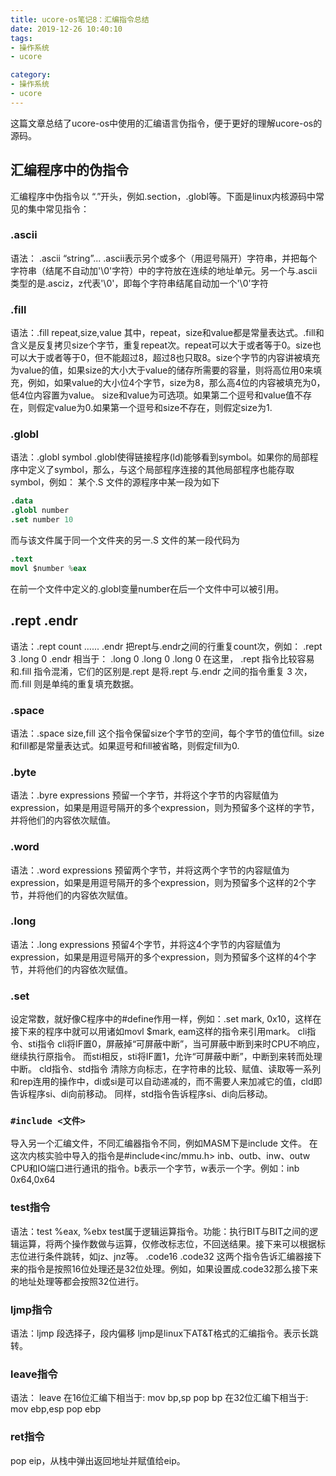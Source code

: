```yaml
---
title: ucore-os笔记8：汇编指令总结
date: 2019-12-26 10:40:10
tags:
- 操作系统
- ucore

category:
- 操作系统
- ucore
---
```

这篇文章总结了ucore-os中使用的汇编语言伪指令，便于更好的理解ucore-os的源码。

## 汇编程序中的伪指令
汇编程序中伪指令以 “.”开头，例如.section，.globl等。下面是linux内核源码中常见的集中常见指令：

### .ascii
  语法： .ascii “string”...
  .ascii表示另个或多个（用逗号隔开）字符串，并把每个字符串（结尾不自动加'\0'字符）中的字符放在连续的地址单元。另一个与.ascii类型的是.asciz，z代表'\0'，即每个字符串结尾自动加一个'\0'字符
### .fill
语法：.fill repeat,size,value
其中，repeat，size和value都是常量表达式。.fill和含义是反复拷贝size个字节，重复repeat次。repeat可以大于或者等于0。size也可以大于或者等于0，但不能超过8，超过8也只取8。size个字节的内容讲被填充为value的值，如果size的大小大于value的储存所需要的容量，则将高位用0来填充，例如，如果value的大小位4个字节，size为8，那么高4位的内容被填充为0，低4位内容置为value。
size和value为可选项。如果第二个逗号和value值不存在，则假定value为0.如果第一个逗号和size不存在，则假定size为1.
### .globl
语法：.globl symbol
.globl使得链接程序(ld)能够看到symbol。如果你的局部程序中定义了symbol，那么，与这个局部程序连接的其他局部程序也能存取symbol，例如：
某个.S 文件的源程序中某一段为如下
```s
.data
.globl number
.set number 10
```
而与该文件属于同一个文件夹的另一.S 文件的某一段代码为
```s
.text
movl $number %eax
```
在前一个文件中定义的.globl变量number在后一个文件中可以被引用。
## .rept .endr
语法：.rept count
		…...
		.endr
把rept与.endr之间的行重复count次，例如：
.rept 3
.long 0
.endr
相当于：
.long 0
.long 0
.long 0
在这里， .rept 指令比较容易和.fill 指令混淆，它们的区别是.rept 是将.rept 与.endr 之间的指令重复 3 次，而.fill 则是单纯的重复填充数据。
### .space
语法：.space size,fill
这个指令保留size个字节的空间，每个字节的值位fill。size和fill都是常量表达式。如果逗号和fill被省略，则假定fill为0.
### .byte
语法：.byre expressions
预留一个字节，并将这个字节的内容赋值为expression，如果是用逗号隔开的多个expression，则为预留多个这样的字节，并将他们的内容依次赋值。
### .word
语法：.word expressions
预留两个字节，并将这两个字节的内容赋值为expression，如果是用逗号隔开的多个expression，则为预留多个这样的2个字节，并将他们的内容依次赋值。
### .long
语法：.long expressions
预留4个字节，并将这4个字节的内容赋值为expression，如果是用逗号隔开的多个expression，则为预留多个这样的4个字节，并将他们的内容依次赋值。
### .set
设定常数，就好像C程序中的#define作用一样，例如：.set mark, 0x10，这样在接下来的程序中就可以用诸如movl $mark, eam这样的指令来引用mark。
cli指令、sti指令
cli将IF置0，屏蔽掉“可屏蔽中断”，当可屏蔽中断到来时CPU不响应，继续执行原指令。
而sti相反，sti将IF置1，允许“可屏蔽中断”，中断到来转而处理中断。
cld指令、std指令
清除方向标志，在字符串的比较、赋值、读取等一系列和rep连用的操作中，di或si是可以自动递减的，而不需要人来加减它的值，cld即告诉程序si、di向前移动。
同样，std指令告诉程序si、di向后移动。

### `#include <文件>`
导入另一个汇编文件，不同汇编器指令不同，例如MASM下是include 文件。
在这次内核实验中导入的指令是#include<inc/mmu.h>
inb、outb、inw、outw
CPU和IO端口进行通讯的指令。b表示一个字节，w表示一个字。例如：inb     $0x64,%al，outb    %al,$0x64
### test指令
语法：test %eax, %ebx
test属于逻辑运算指令。功能：执行BIT与BIT之间的逻辑运算，将两个操作数做与运算，仅修改标志位，不回送结果。接下来可以根据标志位进行条件跳转，如jz、jnz等。
.code16 .code32
这两个指令告诉汇编器接下来的指令是按照16位处理还是32位处理。例如，如果设置成.code32那么接下来的地址处理等都会按照32位进行。

### ljmp指令
语法：ljmp 段选择子，段内偏移
ljmp是linux下AT&T格式的汇编指令。表示长跳转。

### leave指令
语法： leave
在16位汇编下相当于:
mov bp,sp
pop bp
在32位汇编下相当于:
mov ebp,esp
pop ebp

### ret指令
pop eip，从栈中弹出返回地址并赋值给eip。